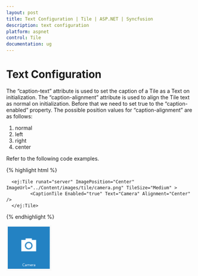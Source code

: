 ```yaml
---
layout: post
title: Text Configuration | Tile | ASP.NET | Syncfusion
description: text configuration
platform: aspnet
control: Tile
documentation: ug
---
```


# Text Configuration

The “caption-text” attribute is used to set the caption of a Tile as a Text on initialization. The “caption-alignment” attribute is used to align the Tile text as normal on initialization. Before that we need to set true to the “caption-enabled” property. The possible position values for “caption-alignment” are as follows: 

1. normal 
2. left
3. right
4. center



Refer to the following code examples.

{% highlight html %}


      <ej:Tile runat="server" ImagePosition="Center" ImageUrl="../Content/images/tile/camera.png" TileSize="Medium" >
             <CaptionTile Enabled="true" Text="Camera" Alignment="Center" />
      </ej:Tile>    


{% endhighlight %}



![](Text-Configuration_images/Text-Configuration_img1.png) 



